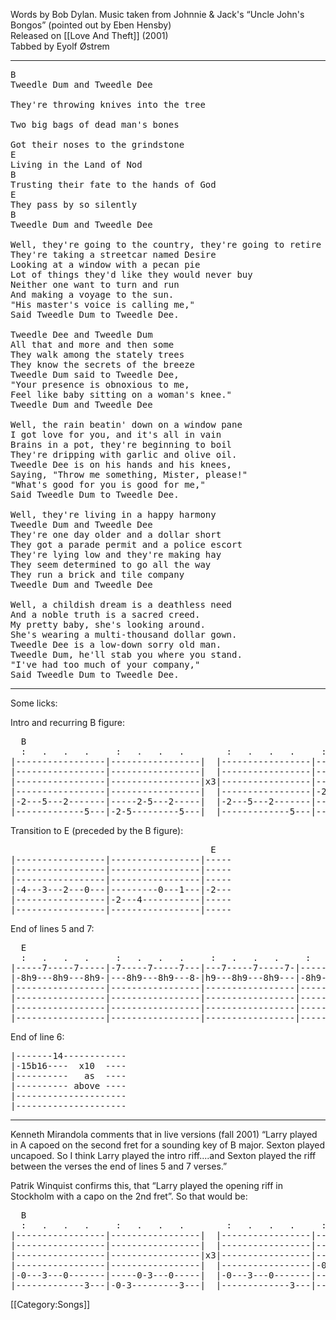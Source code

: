 Words by Bob Dylan. Music taken from Johnnie &amp; Jack's “Uncle John's
Bongos” (pointed out by Eben Hensby)<br>
Released on [[Love And Theft]] (2001)<br>
Tabbed by Eyolf Østrem

----
<pre class="verse">
B
Tweedle Dum and Tweedle Dee

They're throwing knives into the tree

Two big bags of dead man's bones

Got their noses to the grindstone
E
Living in the Land of Nod
B
Trusting their fate to the hands of God
E
They pass by so silently
B
Tweedle Dum and Tweedle Dee

Well, they're going to the country, they're going to retire
They're taking a streetcar named Desire
Looking at a window with a pecan pie
Lot of things they'd like they would never buy
Neither one want to turn and run
And making a voyage to the sun.
"His master's voice is calling me,"
Said Tweedle Dum to Tweedle Dee.

Tweedle Dee and Tweedle Dum
All that and more and then some
They walk among the stately trees
They know the secrets of the breeze
Tweedle Dum said to Tweedle Dee,
"Your presence is obnoxious to me,
Feel like baby sitting on a woman's knee."
Tweedle Dum and Tweedle Dee

Well, the rain beatin' down on a window pane
I got love for you, and it's all in vain
Brains in a pot, they're beginning to boil
They're dripping with garlic and olive oil.
Tweedle Dee is on his hands and his knees,
Saying, "Throw me something, Mister, please!"
"What's good for you is good for me,"
Said Tweedle Dum to Tweedle Dee.

Well, they're living in a happy harmony
Tweedle Dum and Tweedle Dee
They're one day older and a dollar short
They got a parade permit and a police escort
They're lying low and they're making hay
They seem determined to go all the way
They run a brick and tile company
Tweedle Dum and Tweedle Dee

Well, a childish dream is a deathless need
And a noble truth is a sacred creed.
My pretty baby, she's looking around.
She's wearing a multi-thousand dollar gown.
Tweedle Dee is a low-down sorry old man.
Tweedle Dum, he'll stab you where you stand.
"I've had too much of your company,"
Said Tweedle Dum to Tweedle Dee.
</pre>

----
Some licks:

Intro and recurring B figure:

<pre class="tab">
  B
  :   .   .   .     :   .   .   .        :   .   .   .     :   .   .   .
|-----------------|-----------------|  |-----------------|-----------------|
|-----------------|-----------------|  |-----------------|-----------------|
|-----------------|-----------------|x3|-----------------|-----------------|
|-----------------|-----------------|  |-----------------|-2h4---3p2-------|
|-2---5---2-------|-----2-5---2-----|  |-2---5---2-------|-------------5---|
|-------------5---|-2-5---------5---|  |-------------5---|-----------------|
</pre>

Transition to E (preceded by the B figure):

<pre class="tab">
                                      E
|-----------------|-----------------|-----
|-----------------|-----------------|-----
|-----------------|-----------------|-----
|-4---3---2---0---|---------0---1---|-2---
|-----------------|-2---4-----------|-----
|-----------------|-----------------|-----
</pre>

End of lines 5 and 7:

<pre class="tab">
  E
  :   .   .   .     :   .   .   .     :   .   .   .     :   .   .   .
|-----7-----7-----|-7-----7-----7---|---7-----7-----7-|-----7-----7-----|----
|-8h9---8h9---8h9-|---8h9---8h9---8-|h9---8h9---8h9---|-8h9---8h9-------|----
|-----------------|-----------------|-----------------|-------------7b8-|----
|-----------------|-----------------|-----------------|-----------------|-9--
|-----------------|-----------------|-----------------|-----------------|----
|-----------------|-----------------|-----------------|-----------------|----
</pre>

End of line 6:

<pre class="tab">
|-------14------------
|-15b16----  x10  ----
|----------   as  ----
|---------- above ----
|---------------------
|---------------------
</pre>

----
Kenneth Mirandola comments that in live versions (fall 2001) “Larry
played in A capoed on the second fret for a sounding key of B
major. Sexton played uncapoed. So I think Larry played the intro
riff....and Sexton played the riff between the verses the end of lines
5 and 7 verses.”

Patrik Winquist confirms this, that “Larry played the opening riff in
Stockholm with a capo on the 2nd fret”. So that would be:

<pre class="tab">
  B
  :   .   .   .     :   .   .   .        :   .   .   .     :   .   .   .
|-----------------|-----------------|  |-----------------|-----------------|
|-----------------|-----------------|  |-----------------|-----------------|
|-----------------|-----------------|x3|-----------------|-----------------|
|-----------------|-----------------|  |-----------------|-0h2---1p0-------|
|-0---3---0-------|-----0-3---0-----|  |-0---3---0-------|-------------3---|
|-------------3---|-0-3---------3---|  |-------------3---|-----------------|
</pre>

[[Category:Songs]]